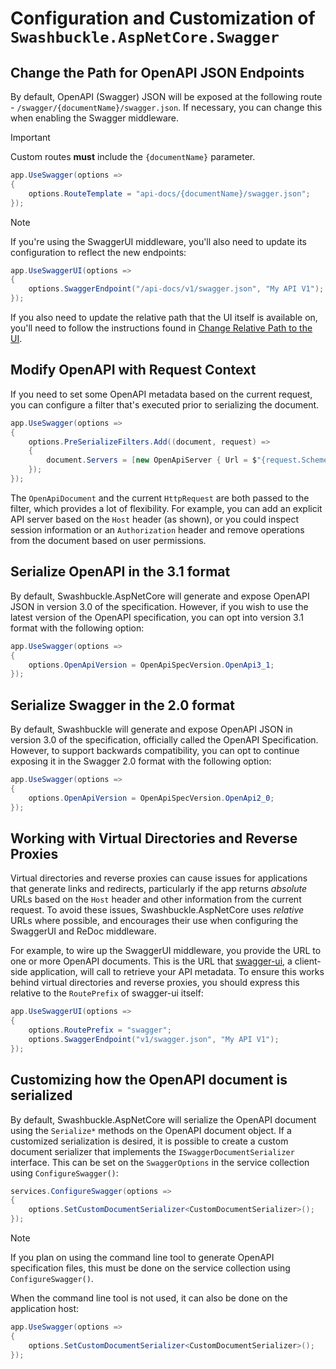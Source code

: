 # Configuration and Customization of `Swashbuckle.AspNetCore.Swagger`

## Change the Path for OpenAPI JSON Endpoints

By default, OpenAPI (Swagger) JSON will be exposed at the following route - `/swagger/{documentName}/swagger.json`.
If necessary, you can change this when enabling the Swagger middleware.

> [!IMPORTANT]
> Custom routes **must** include the `{documentName}` parameter.

```csharp
app.UseSwagger(options =>
{
    options.RouteTemplate = "api-docs/{documentName}/swagger.json";
});
```

> [!NOTE]
> If you're using the SwaggerUI middleware, you'll also need to update its configuration to reflect the new endpoints:
>
> ```csharp
> app.UseSwaggerUI(options =>
> {
>     options.SwaggerEndpoint("/api-docs/v1/swagger.json", "My API V1");
> });
> ```
>
> If you also need to update the relative path that the UI itself is available on, you'll need to follow the instructions
> found in [Change Relative Path to the UI](configure-and-customize-swaggerui.md#change-relative-path-to-the-ui).

## Modify OpenAPI with Request Context

If you need to set some OpenAPI metadata based on the current request, you can configure a filter that's executed prior to serializing the document.

```csharp
app.UseSwagger(options =>
{
    options.PreSerializeFilters.Add((document, request) =>
    {
        document.Servers = [new OpenApiServer { Url = $"{request.Scheme}://{request.Host.Value}" }];
    });
});
```

The `OpenApiDocument` and the current `HttpRequest` are both passed to the filter, which provides a lot of flexibility.
For example, you can add an explicit API server based on the `Host` header (as shown), or you could inspect session
information or an `Authorization` header and remove operations from the document based on user permissions.

## Serialize OpenAPI in the 3.1 format

By default, Swashbuckle.AspNetCore will generate and expose OpenAPI JSON in version 3.0 of the specification.
However, if you wish to use the latest version of the OpenAPI specification, you can opt into version 3.1
format with the following option:

```csharp
app.UseSwagger(options =>
{
    options.OpenApiVersion = OpenApiSpecVersion.OpenApi3_1;
});
```

## Serialize Swagger in the 2.0 format

By default, Swashbuckle will generate and expose OpenAPI JSON in version 3.0 of the specification, officially called the
OpenAPI Specification. However, to support backwards compatibility, you can opt to continue exposing it in the Swagger 2.0
format with the following option:

```csharp
app.UseSwagger(options =>
{
    options.OpenApiVersion = OpenApiSpecVersion.OpenApi2_0;
});
```

## Working with Virtual Directories and Reverse Proxies

Virtual directories and reverse proxies can cause issues for applications that generate links and redirects, particularly
if the app returns *absolute* URLs based on the `Host` header and other information from the current request. To avoid these
issues, Swashbuckle.AspNetCore uses *relative* URLs where possible, and encourages their use when configuring the SwaggerUI
and ReDoc middleware.

For example, to wire up the SwaggerUI middleware, you provide the URL to one or more OpenAPI documents. This is the URL
that [swagger-ui](https://github.com/swagger-api/swagger-ui), a client-side application, will call to retrieve your API metadata. To ensure this works behind
virtual directories and reverse proxies, you should express this relative to the `RoutePrefix` of swagger-ui itself:

```csharp
app.UseSwaggerUI(options =>
{
    options.RoutePrefix = "swagger";
    options.SwaggerEndpoint("v1/swagger.json", "My API V1");
});
```

## Customizing how the OpenAPI document is serialized

By default, Swashbuckle.AspNetCore will serialize the OpenAPI document using the `Serialize*` methods on the OpenAPI document object. If a
customized serialization is desired,  it is possible to create a custom document serializer that implements the `ISwaggerDocumentSerializer` interface.
This can be set on the `SwaggerOptions` in the service collection using `ConfigureSwagger()`:

```csharp
services.ConfigureSwagger(options =>
{
    options.SetCustomDocumentSerializer<CustomDocumentSerializer>();
});
```

> [!NOTE]
> If you plan on using the command line tool to generate OpenAPI specification files, this must be done on the service
> collection using `ConfigureSwagger()`.

When the command line tool is not used, it can also be done on the application host:

```csharp
app.UseSwagger(options =>
{
    options.SetCustomDocumentSerializer<CustomDocumentSerializer>();
});
```
